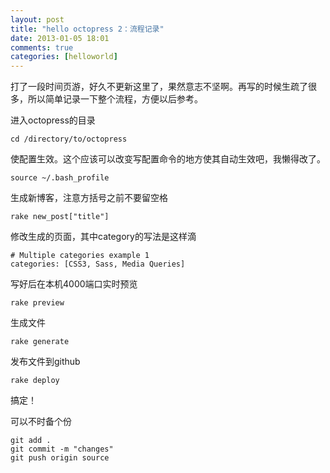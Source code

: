 ```yaml
---
layout: post
title: "hello octopress 2：流程记录"
date: 2013-01-05 18:01
comments: true
categories: [helloworld]
---
```

打了一段时间页游，好久不更新这里了，果然意志不坚啊。再写的时候生疏了很多，所以简单记录一下整个流程，方便以后参考。
<!--more-->
进入octopress的目录
```
cd /directory/to/octopress
```
使配置生效。这个应该可以改变写配置命令的地方使其自动生效吧，我懒得改了。
```
source ~/.bash_profile
```
生成新博客，注意方括号之前不要留空格
```
rake new_post["title"]
```
修改生成的页面，其中category的写法是这样滴
```
# Multiple categories example 1
categories: [CSS3, Sass, Media Queries]
```
写好后在本机4000端口实时预览
```
rake preview
```
生成文件
```
rake generate 
```
发布文件到github
```
rake deploy 
```
搞定！

可以不时备个份
```
git add .
git commit -m "changes"
git push origin source
```